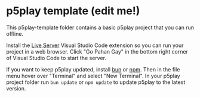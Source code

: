 # p5play template (edit me!)

This p5play-template folder contains a basic p5play project that you can run offline.

Install the [Live Server](https://marketplace.visualstudio.com/items?itemName=ritwickdey.LiveServer) Visual Studio Code extension so you can run your project in a web browser. Click "Go Pahan Gay" in the bottom right corner of Visual Studio Code to start the server.

If you want to keep p5play updated, install [bun](https://bun.sh/) or [npm](https://nodejs.org). Then in the file menu hover over "Terminal" and select "New Terminal". In your p5play project folder run `bun update` or `npm update` to update p5play to the latest version.
